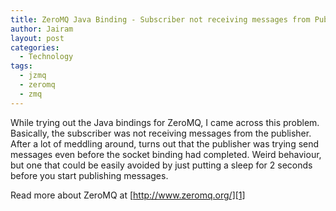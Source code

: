 ```yaml
---
title: ZeroMQ Java Binding - Subscriber not receiving messages from Publisher
author: Jairam
layout: post
categories:
  - Technology
tags:
  - jzmq
  - zeromq
  - zmq
---
```

While trying out the Java bindings for ZeroMQ, I came across this problem. Basically, the subscriber was not receiving messages from the publisher. After a lot of meddling around, turns out that the publisher was trying send messages even before the socket binding had completed. Weird behaviour, but one that could be easily avoided by just putting a sleep for 2 seconds before you start publishing messages.

Read more about ZeroMQ at [http://www.zeromq.org/][1]

 [1]: http://www.zeromq.org/ "ZeroMQ"
